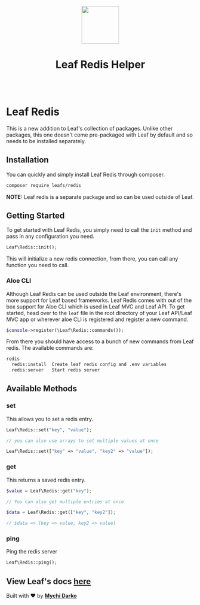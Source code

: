 <!-- markdownlint-disable no-inline-html -->
<p align="center">
    <br><br>
    <img src="https://leaf-docs.netlify.app/images/logo.png" height="100"/>
    <h1 align="center">Leaf Redis Helper</h1>
    <br><br>
</p>

# Leaf Redis

<!-- [![Latest Stable Version](https://poser.pugx.org/leafs/leaf/v/stable)](https://packagist.org/packages/leafs/leaf)
[![Total Downloads](https://poser.pugx.org/leafs/leaf/downloads)](https://packagist.org/packages/leafs/leaf)
[![License](https://poser.pugx.org/leafs/leaf/license)](https://packagist.org/packages/leafs/leaf) -->

This is a new addition to Leaf's collection of packages. Unlike other packages, this one doesn't come pre-packaged with Leaf by default and so needs to be installed separately.

## Installation

You can quickly and simply install Leaf Redis through composer.

```sh
composer require leafs/redis
```

**NOTE:** Leaf redis is a separate package and so can be used outside of Leaf.

## Getting Started

To get started with Leaf Redis, you simply need to call the `init` method and pass in any configuration you need.

```php
Leaf\Redis::init();
```

This will initialize a new redis connection, from there, you can call any function you need to call.

### Aloe CLI

Although Leaf Redis can be used outside the Leaf environment, there's more support for Leaf based frameworks. Leaf Redis comes with out of the box support for Aloe CLI which is used in Leaf MVC and Leaf API. To get started, head over to the `leaf` file in the root directory of your Leaf API/Leaf MVC app or wherever aloe CLI is registered and register a new command.

```php
$console->register(\Leaf\Redis::commands());
```

From there you should have access to a bunch of new commands from Leaf redis. The available commands are:

```sh
redis
  redis:install  Create leaf redis config and .env variables
  redis:server   Start redis server
```

## Available Methods

### set

This allows you to set a redis entry.

```php
Leaf\Redis::set("key", "value");

// you can also use arrays to set multiple values at once

Leaf\Redis::set(["key" => "value", "key2" => "value"]);
```

### get

This returns a saved redis entry.

```php
$value = Leaf\Redis::get("key");

// You can also get multiple entries at once

$data = Leaf\Redis::get(["key", "key2"]);

// $data => [key => value, key2 => value]
```

### ping

Ping the redis server

```php
Leaf\Redis::ping();
```

## View Leaf's docs [here](https://leafphp.netlify.app/#/)

Built with ❤ by [**Mychi Darko**](https://mychi.netlify.app)
